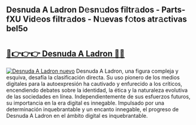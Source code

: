 ## Desnuda A Ladron D𝚎sn𝚞dos filtr𝚊dos - Parts-fXU Vid𝚎os filtr𝚊dos - N𝚞evas f𝚘tos atr𝚊ctivas bel5o

# <h2><a href="http://mb1luc.tromn.icu/?c=Desnuda+A+Ladron">🔗👉👉👉 Desnuda A Ladron 🔗🔗</a></h2>

[![Desnuda A Ladron nuevo](https://i.imgur.com/pEAQMta.gif)](http://mb1luc.tromn.icu/?c=Desnuda+A+Ladron)
Desnuda A Ladron, una figura compleja y esquiva, desafía la clasificación directa. Su uso pionero de los medios digitales para la autoexpresión ha cautivado y enfurecido a los críticos, encendiendo debates sobre la identidad, la ética y la naturaleza evolutiva de las sociedades en línea. Independientemente de sus esfuerzos futuros, su importancia en la era digital es innegable. Impulsado por una determinación inquebrantable y un encanto innegable, el progreso de Desnuda A Ladron en el ámbito digital es inquebrantable.
